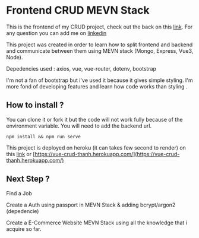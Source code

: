 # Frontend CRUD MEVN Stack

This is the frontend of my CRUD project, check out the back on this [link](https://github.com/TLNguyen-Paris/back_mevn_crud). For any question you can add me on [linkedin](https://www.linkedin.com/in/thanh-nguyen-paris/)

This project was created in order to learn how to split frontend and backend and communicate between them using MEVN stack (Mongo, Express, Vue3, Node).

Depedencies used : axios, vue, vue-router, dotenv, bootstrap

I'm not a fan of bootstrap but i've used it because it gives simple styling. I'm more fond of developing features and learn how code works than styling .


## How to install ? 

You can clone it or fork it but the code will not work fully because of the environment variable. You will need to add the backend url.

```
npm install && npm run serve
```

This project is deployed on heroku (it can takes few second to render) on this [link](https://vue-crud-thanh.herokuapp.com/) or [https://vue-crud-thanh.herokuapp.com/](https://vue-crud-thanh.herokuapp.com/)

## Next Step ?
Find a Job

Create a Auth using passport in MEVN Stack & adding bcrypt/argon2 (depedencie)

Create a E-Commerce Website MEVN Stack using all the knowledge that i acquire so far.
